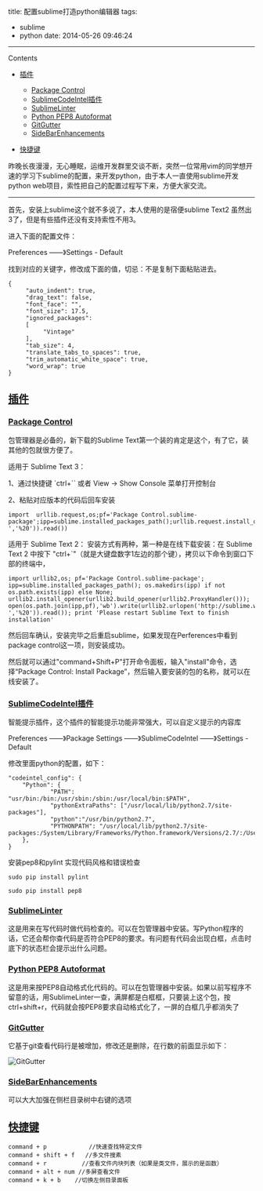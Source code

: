 title: 配置sublime打造python编辑器
tags:
  - sublime
  - python
date: 2014-05-26 09:46:24
---

Contents

*   [插件](#id1)
    *   [Package Control](#package-control)
    *   [SublimeCodeIntel插件](#sublimecodeintel)
    *   [SublimeLinter](#sublimelinter)
    *   [Python PEP8 Autoformat](#python-pep8-autoformat)
    *   [GitGutter](#gitgutter)
    *   [SideBarEnhancements](#sidebarenhancements)

*   [快捷键](#id2)

昨晚长夜漫漫，无心睡眠，运维开发群里交谈不断，突然一位常用vim的同学想开速的学习下sublime的配置，来开发python，由于本人一直使用sublime开发python web项目，索性把自己的配置过程写下来，方便大家交流。

* * *

首先，安装上sublime这个就不多说了，本人使用的是宿便sublime Text2 虽然出3了，但是有些插件还没有支持索性不用3。

进入下面的配置文件：

Preferences ——》Settings - Default

找到对应的关键字，修改成下面的值，切忌：不是复制下面粘贴进去。


```
{
     "auto_indent": true,
     "drag_text": false,
     "font_face": "",
     "font_size": 17.5,
     "ignored_packages":
     [
          "Vintage"
     ],
     "tab_size": 4,
     "translate_tabs_to_spaces": true,
     "trim_automatic_white_space": true,
     "word_wrap": true
}
```

## [插件](#id3)


### [Package Control](#id4)

包管理器是必备的，新下载的Sublime Text第一个装的肯定是这个，有了它，装其他的包就很方便了。

适用于 Sublime Text 3：

1、通过快捷键 `ctrl+`` 或者 View -> Show Console 菜单打开控制台

2、粘贴对应版本的代码后回车安装


```
import  urllib.request,os;pf='Package Control.sublime-package';ipp=sublime.installed_packages_path();urllib.request.install_opener(urllib.request.build_opener(urllib.request.ProxyHandler()));open(os.path.join(ipp,pf),'wb').write(urllib.request.urlopen('http://sublime.wbond.net/'+pf.replace(' ','%20')).read())
```

适用于 Sublime Text 2：
安装方式有两种，第一种是在线下载安装：在 Sublime Text 2 中按下 &quot;ctrl+`&quot;（就是大键盘数字1左边的那个键），拷贝以下命令到窗口下部的终端中，


```
import urllib2,os; pf='Package Control.sublime-package'; ipp=sublime.installed_packages_path(); os.makedirs(ipp) if not os.path.exists(ipp) else None; urllib2.install_opener(urllib2.build_opener(urllib2.ProxyHandler())); open(os.path.join(ipp,pf),'wb').write(urllib2.urlopen('http://sublime.wbond.net/'+pf.replace(' ','%20')).read()); print 'Please restart Sublime Text to finish installation'
```
然后回车确认，安装完毕之后重启sublime，如果发现在Perferences中看到package control这一项，则安装成功。

然后就可以通过&quot;command+Shift+P&quot;打开命令面板，输入&quot;install&quot;命令，选择“Package Control: Install Package”，然后输入要安装的包的名称，就可以在线安装了。


### [SublimeCodeIntel插件](#id5)

智能提示插件，这个插件的智能提示功能非常强大，可以自定义提示的内容库

Preferences ——》Package Settings ——》SublimeCodeIntel ——》Settings - Default

修改里面python的配置，如下：


```
"codeintel_config": {
    "Python": {
            "PATH": "usr/bin:/bin:/usr/sbin:/sbin:/usr/local/bin:$PATH",
            "pythonExtraPaths": ["/usr/local/lib/python2.7/site-packages"],
            "python":"/usr/bin/python2.7",
            "PYTHONPATH": "/usr/local/lib/python2.7/site-packages:/System/Library/Frameworks/Python.framework/Versions/2.7/:/Users/ce/workspace:$PYTHONPATH"
    },
}
```

安装pep8和pylint 实现代码风格和错误检查


```
sudo pip install pylint
```


```
sudo pip install pep8
```


### [SublimeLinter](#id6)

这是用来在写代码时做代码检查的。可以在包管理器中安装。写Python程序的话，它还会帮你查代码是否符合PEP8的要求。有问题有代码会出现白框，点击时底下的状态栏会提示出什么问题。

### [Python PEP8 Autoformat](#id7)

这是用来按PEP8自动格式化代码的。可以在包管理器中安装。如果以前写程序不留意的话，用SublimeLinter一查，满屏都是白框框，只要装上这个包，按ctrl+shift+r，代码就会按PEP8要求自动格式化了，一屏的白框几乎都消失了


### [GitGutter](#id8)

它基于git查看代码行是被增加，修改还是删除，在行数的前面显示如下：

![GitGutter](http://opslinux.qiniudn.com/b4d952ccb1_183250-7WIb-865233.png)

### [SideBarEnhancements](#id9)

可以大大加强在侧栏目录树中右键的选项


## [快捷键](#id10)


```
command + p            //快速查找特定文件
command + shift + f   //多文件搜素
command + r          //查看文件内块列表（如果是类文件，展示的是函数）
command + alt + num //多屏查看文件
command + k + b    //切换左侧目录面板
```

